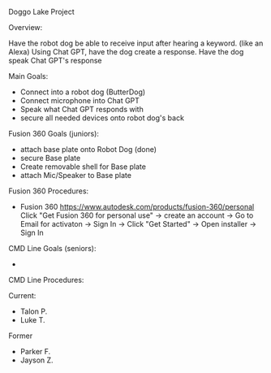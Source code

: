 Doggo Lake Project


Overview:

Have the robot dog be able to receive input after hearing a keyword. (like an Alexa)
Using Chat GPT, have the dog create a response.
Have the dog speak Chat GPT's response


Main Goals:
- Connect into a robot dog (ButterDog)
- Connect microphone into Chat GPT
- Speak what Chat GPT responds with
- secure all needed devices onto robot dog's back



Fusion 360 Goals (juniors):
- attach base plate onto Robot Dog (done)
- secure Base plate 
- Create removable shell for Base plate
- attach Mic/Speaker to Base plate

Fusion 360 Procedures:
- Fusion 360 https://www.autodesk.com/products/fusion-360/personal Click "Get Fusion 360 for personal use" -> create an account -> Go to Email for activaton -> Sign In -> Click "Get Started" -> Open installer -> Sign In


CMD Line Goals (seniors):

- 
CMD Line Procedures:



Current:
- Talon P.
- Luke T.


Former

- Parker F.
- Jayson Z.